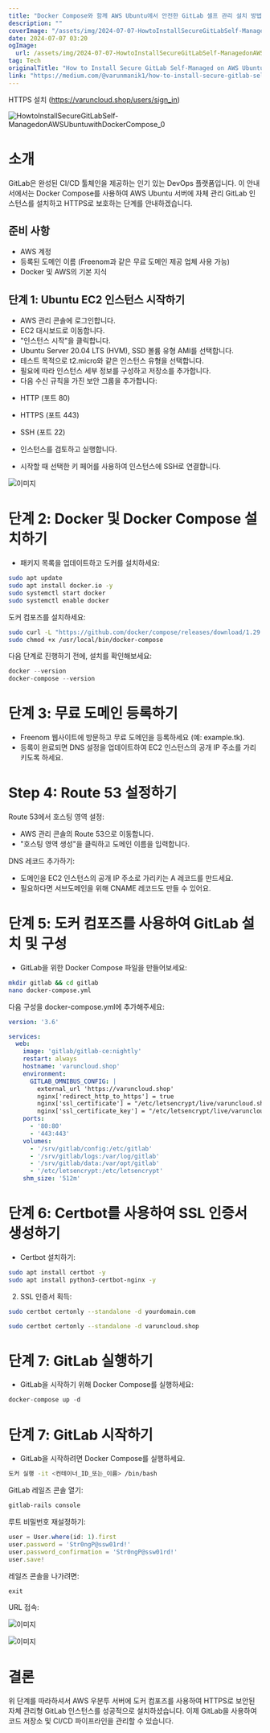 ```yaml
---
title: "Docker Compose와 함께 AWS Ubuntu에서 안전한 GitLab 셀프 관리 설치 방법"
description: ""
coverImage: "/assets/img/2024-07-07-HowtoInstallSecureGitLabSelf-ManagedonAWSUbuntuwithDockerCompose_0.png"
date: 2024-07-07 03:20
ogImage: 
  url: /assets/img/2024-07-07-HowtoInstallSecureGitLabSelf-ManagedonAWSUbuntuwithDockerCompose_0.png
tag: Tech
originalTitle: "How to Install Secure GitLab Self-Managed on AWS Ubuntu with Docker Compose"
link: "https://medium.com/@varunmanik1/how-to-install-secure-gitlab-self-managed-on-aws-ubuntu-with-docker-compose-7d61d2264c13"
---
```



HTTPS 설치 (https://varuncloud.shop/users/sign_in)

![HowtoInstallSecureGitLabSelf-ManagedonAWSUbuntuwithDockerCompose_0](https://varuncloud.shop/assets/img/2024-07-07-HowtoInstallSecureGitLabSelf-ManagedonAWSUbuntuwithDockerCompose_0.png)

# 소개

GitLab은 완성된 CI/CD 툴체인을 제공하는 인기 있는 DevOps 플랫폼입니다. 이 안내서에서는 Docker Compose를 사용하여 AWS Ubuntu 서버에 자체 관리 GitLab 인스턴스를 설치하고 HTTPS로 보호하는 단계를 안내하겠습니다.

<div class="content-ad"></div>

## 준비 사항

- AWS 계정
- 등록된 도메인 이름 (Freenom과 같은 무료 도메인 제공 업체 사용 가능)
- Docker 및 AWS의 기본 지식

## 단계 1: Ubuntu EC2 인스턴스 시작하기

- AWS 관리 콘솔에 로그인합니다.
- EC2 대시보드로 이동합니다.
- "인스턴스 시작"을 클릭합니다.
- Ubuntu Server 20.04 LTS (HVM), SSD 볼륨 유형 AMI를 선택합니다.
- 테스트 목적으로 t2.micro와 같은 인스턴스 유형을 선택합니다.
- 필요에 따라 인스턴스 세부 정보를 구성하고 저장소를 추가합니다.
- 다음 수신 규칙을 가진 보안 그룹을 추가합니다:


<div class="content-ad"></div>

- HTTP (포트 80)
- HTTPS (포트 443)
- SSH (포트 22)

- 인스턴스를 검토하고 실행합니다.
- 시작할 때 선택한 키 페어를 사용하여 인스턴스에 SSH로 연결합니다.

![이미지](/assets/img/2024-07-07-HowtoInstallSecureGitLabSelf-ManagedonAWSUbuntuwithDockerCompose_1.png)

# 단계 2: Docker 및 Docker Compose 설치하기

<div class="content-ad"></div>

- 패키지 목록을 업데이트하고 도커를 설치하세요:

```bash
sudo apt update
sudo apt install docker.io -y
sudo systemctl start docker
sudo systemctl enable docker
```

도커 컴포즈를 설치하세요:

```bash
sudo curl -L "https://github.com/docker/compose/releases/download/1.29.2/docker-compose-$(uname -s)-$(uname -m)" -o /usr/local/bin/docker-compose
sudo chmod +x /usr/local/bin/docker-compose
```

<div class="content-ad"></div>

다음 단계로 진행하기 전에, 설치를 확인해보세요:

```js
docker --version
docker-compose --version
```

# 단계 3: 무료 도메인 등록하기

- Freenom 웹사이트에 방문하고 무료 도메인을 등록하세요 (예: example.tk).
- 등록이 완료되면 DNS 설정을 업데이트하여 EC2 인스턴스의 공개 IP 주소를 가리키도록 하세요.

<div class="content-ad"></div>

# Step 4: Route 53 설정하기

Route 53에서 호스팅 영역 설정:

- AWS 관리 콘솔의 Route 53으로 이동합니다.
- "호스팅 영역 생성"을 클릭하고 도메인 이름을 입력합니다.

DNS 레코드 추가하기:

<div class="content-ad"></div>

- 도메인을 EC2 인스턴스의 공개 IP 주소로 가리키는 A 레코드를 만드세요.
- 필요하다면 서브도메인을 위해 CNAME 레코드도 만들 수 있어요.

# 단계 5: 도커 컴포즈를 사용하여 GitLab 설치 및 구성

- GitLab을 위한 Docker Compose 파일을 만들어보세요:

```bash
mkdir gitlab && cd gitlab
nano docker-compose.yml
```

<div class="content-ad"></div>

다음 구성을 docker-compose.yml에 추가해주세요:

```yaml
version: '3.6'

services:
  web:
    image: 'gitlab/gitlab-ce:nightly'
    restart: always
    hostname: 'varuncloud.shop'
    environment:
      GITLAB_OMNIBUS_CONFIG: |
        external_url 'https://varuncloud.shop'
        nginx['redirect_http_to_https'] = true
        nginx['ssl_certificate'] = "/etc/letsencrypt/live/varuncloud.shop/fullchain.pem"
        nginx['ssl_certificate_key'] = "/etc/letsencrypt/live/varuncloud.shop/privkey.pem"
    ports:
      - '80:80'
      - '443:443'
    volumes:
      - '/srv/gitlab/config:/etc/gitlab'
      - '/srv/gitlab/logs:/var/log/gitlab'
      - '/srv/gitlab/data:/var/opt/gitlab'
      - '/etc/letsencrypt:/etc/letsencrypt'
    shm_size: '512m'
```

# 단계 6: Certbot를 사용하여 SSL 인증서 생성하기

- Certbot 설치하기:

<div class="content-ad"></div>

```bash
sudo apt install certbot -y
sudo apt install python3-certbot-nginx -y
```

2. SSL 인증서 획득:

```bash
sudo certbot certonly --standalone -d yourdomain.com

sudo certbot certonly --standalone -d varuncloud.shop
```

# 단계 7: GitLab 실행하기


<div class="content-ad"></div>

- GitLab을 시작하기 위해 Docker Compose를 실행하세요:

```js
docker-compose up -d
```

# 단계 7: GitLab 시작하기

- GitLab을 시작하려면 Docker Compose를 실행하세요.

<div class="content-ad"></div>

```bash
도커 실행 -it <컨테이너_ID_또는_이름> /bin/bash
```

GitLab 레일즈 콘솔 열기:

```bash
gitlab-rails console
```

루트 비밀번호 재설정하기:

<div class="content-ad"></div>

```js
user = User.where(id: 1).first
user.password = 'Str0ngP@ssw01rd!'
user.password_confirmation = 'Str0ngP@ssw01rd!'
user.save!
```

레일즈 콘솔을 나가려면:

```js
exit
```

URL 접속: 

<div class="content-ad"></div>

![이미지](/assets/img/2024-07-07-HowtoInstallSecureGitLabSelf-ManagedonAWSUbuntuwithDockerCompose_2.png)

![이미지](/assets/img/2024-07-07-HowtoInstallSecureGitLabSelf-ManagedonAWSUbuntuwithDockerCompose_3.png)

# 결론

위 단계를 따라하셔서 AWS 우분투 서버에 도커 컴포즈를 사용하여 HTTPS로 보안된 자체 관리형 GitLab 인스턴스를 성공적으로 설치하셨습니다. 이제 GitLab을 사용하여 코드 저장소 및 CI/CD 파이프라인을 관리할 수 있습니다.